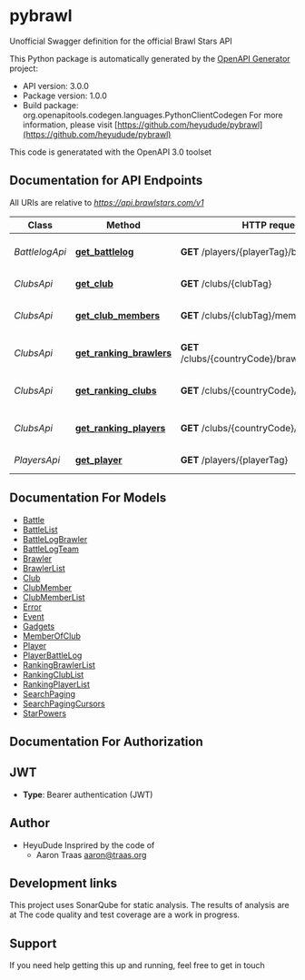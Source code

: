 # pybrawl
Unofficial Swagger definition for the official Brawl Stars API

This Python package is automatically generated by the [OpenAPI Generator](https://openapi-generator.tech) project:


- API version: 3.0.0
- Package version: 1.0.0
- Build package: org.openapitools.codegen.languages.PythonClientCodegen
For more information, please visit [https://github.com/heyudude/pybrawl](https://github.com/heyudude/pybrawl)

This code is generatated with the OpenAPI 3.0 toolset

## Documentation for API Endpoints

All URIs are relative to *https://api.brawlstars.com/v1*

Class | Method | HTTP request | Description
------------ | ------------- | ------------- | -------------
*BattlelogApi* | [**get_battlelog**](docs/BattlelogApi.md#get_battlelog) | **GET** /players/{playerTag}/battlelog | Get player&#39;s battlelog
*ClubsApi* | [**get_club**](docs/ClubsApi.md#get_club) | **GET** /clubs/{clubTag} | Get club information
*ClubsApi* | [**get_club_members**](docs/ClubsApi.md#get_club_members) | **GET** /clubs/{clubTag}/members | Get members of a club
*ClubsApi* | [**get_ranking_brawlers**](docs/ClubsApi.md#get_ranking_brawlers) | **GET** /clubs/{countryCode}/brawlers/{brawlerId} | Get brawler ranking for a country
*ClubsApi* | [**get_ranking_clubs**](docs/ClubsApi.md#get_ranking_clubs) | **GET** /clubs/{countryCode}/clubs | Get club ranking for a country
*ClubsApi* | [**get_ranking_players**](docs/ClubsApi.md#get_ranking_players) | **GET** /clubs/{countryCode}/players | Get player ranking for a country
*PlayersApi* | [**get_player**](docs/PlayersApi.md#get_player) | **GET** /players/{playerTag} | Get player information


## Documentation For Models

 - [Battle](docs/Battle.md)
 - [BattleList](docs/BattleList.md)
 - [BattleLogBrawler](docs/BattleLogBrawler.md)
 - [BattleLogTeam](docs/BattleLogTeam.md)
 - [Brawler](docs/Brawler.md)
 - [BrawlerList](docs/BrawlerList.md)
 - [Club](docs/Club.md)
 - [ClubMember](docs/ClubMember.md)
 - [ClubMemberList](docs/ClubMemberList.md)
 - [Error](docs/Error.md)
 - [Event](docs/Event.md)
 - [Gadgets](docs/Gadgets.md)
 - [MemberOfClub](docs/MemberOfClub.md)
 - [Player](docs/Player.md)
 - [PlayerBattleLog](docs/PlayerBattleLog.md)
 - [RankingBrawlerList](docs/RankingBrawlerList.md)
 - [RankingClubList](docs/RankingClubList.md)
 - [RankingPlayerList](docs/RankingPlayerList.md)
 - [SearchPaging](docs/SearchPaging.md)
 - [SearchPagingCursors](docs/SearchPagingCursors.md)
 - [StarPowers](docs/StarPowers.md)


## Documentation For Authorization


## JWT

- **Type**: Bearer authentication (JWT)


## Author


- HeyuDude
Insprired by the code of
  - Aaron Traas <aaron@traas.org>


## Development links

This project uses SonarQube for static analysis. The results of analysis are at
The code quality and test coverage are a work in progress.

## Support
If you need help getting this up and running, feel free to get in touch

